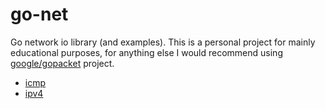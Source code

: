 # go-net

Go network io library (and examples). This is a personal project for mainly educational purposes, for anything else
I would recommend using [google/gopacket](https://github.com/google/gopacket) project.

 - [icmp](icmp/README.md)
 - [ipv4](ipv4/README.md)
